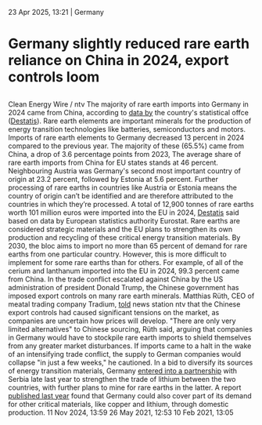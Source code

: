 23 Apr 2025, 13:21
| 
Germany
# Germany slightly reduced rare earth reliance on China in 2024, export controls loom
## 
Clean Energy Wire / ntv 
The majority of rare earth imports into Germany in 2024 came from China, according to [data by](https://www.destatis.de/DE/Presse/Pressemitteilungen/2025/04/PD25_N019_51.html) the country's statistical offce ([Destatis](https://www.cleanenergywire.org/experts/destatis)). Rare earth elements are important minerals for the production of energy transition technologies like batteries, semiconductors and motors.
Imports of rare earth elements to Germany decreased 13 percent in 2024 compared to the previous year. The majority of these (65.5%) came from China, a drop of 3.6 percentage points from 2023, The average share of rare earth imports from China for EU states stands at 46 percent. Neighbouring Austria was Germany's second most important country of origin at 23.2 percent, followed by Estonia at 5.6 percent. Further processing of rare earths in countries like Austria or Estonia means the country of origin can’t be identified and are therefore attributed to the countries in which they’re processed.
A total of 12,900 tonnes of rare earths worth 101 million euros were imported into the EU in 2024, [Destatis](https://www.cleanenergywire.org/experts/destatis) said based on data by European statistics authority Eurostat. Rare earths are considered strategic materials and the EU plans to strengthen its own production and recycling of these critical energy transition materials. By 2030, the bloc aims to import no more than 65 percent of demand for rare earths from one particular country. However, this is more difficult to implement for some rare earths than for others. For example, of all of the cerium and lanthanum imported into the EU in 2024, 99.3 percent came from China.
In the trade conflict escalated against China by the US administration of president Donald Trump, the Chinese government has imposed export controls on many rare earth minerals. Matthias Rüth, CEO of meatal trading company Tradium, [told](https://www.n-tv.de/wirtschaft/Chinas-seltene-Erden-Die-Versorgung-koennte-in-wenigen-Wochen-zusammenbrechen-article25717865.html) news station ntv that the Chinese export controls had caused significant tensions on the market, as companies are uncertain how prices will develop. "There are only very limited alternatives" to Chinese sourcing, Rüth said, arguing that companies in Germany would have to stockpile rare earth imports to shield themselves from any greater market disturbances. If imports came to a halt in the wake of an intensifying trade conflict, the supply to German companies would collapse "in just a few weeks," he cautioned.
In a bid to diversify its sources of energy transition materials, Germany [entered into a partnership](https://www.cleanenergywire.org/news/sustainable-extraction-focus-serbian-presidents-visit-german-lithium-mine) with Serbia late last year to strengthen the trade of lithium between the two countries, with further plans to mine for rare earths in the latter. A report [published last year](https://www.cleanenergywire.org/news/german-reserves-lithium-and-copper-could-partly-cover-future-domestic-demand-report) found that Germany could also cover part of its demand for other critical materials, like copper and lithium, through domestic production.
11 Nov 2024, 13:59
26 May 2021, 12:53
10 Feb 2021, 13:05